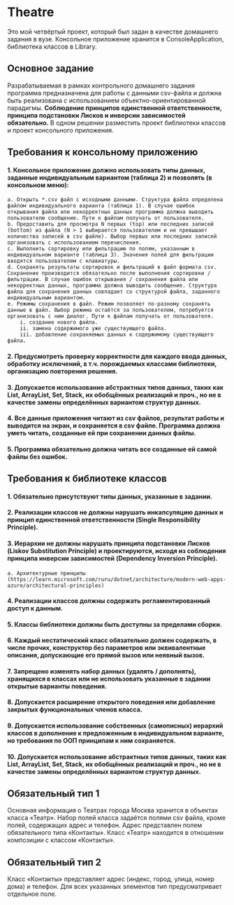 # Theatre
Это мой четвёртый проект, который был задан в качестве домашнего задания в вузе. Консольное приложение хранится в ConsoleApplication, библиотека классов в Library.
## Основное задание
Разрабатываемая в рамках контрольного домашнего задания программа предназначена для работы с данными csv-файла и должна быть реализована с использованием объектно-ориентированной парадигмы. 
**Соблюдение принципов единственной ответственности, принципа подстановки Лисков и инверсии зависимостей обязательно.**
В одном решении разместить проект библиотеки классов и проект консольного приложения.
## Требования к консольному приложению
#### 1. Консольное приложение должно использовать типы данных, заданные индивидуальным вариантом (таблица 2) и позволять (в консольном меню):
	a. Открыть *.csv файл с исходными данными. Структура файла определена файлом индивидуального варианта (таблица 1). В случае ошибок открывания файла или некорректных данных программа должна выводить пользователю сообщение. Пути к файлам получать от пользователя.
	b. Предоставить для просмотра N первых (top) или последних записей (bottom) из файла (N > 1 выбирается пользователем и не превышает количества записей в csv файле). Выбор первых или последних записей организовать с использованием перечисления.
	c. Выполнить сортировку или фильтрацию по полям, указанным в индивидуальном варианте (таблица 3). Значения полей для фильтрации вводятся пользователем с клавиатуры.
	d. Сохранять результаты сортировок и фильтраций в файл формата csv. Сохранение производится обязательно после выполнения сортировки / фильтрации. В случае ошибок открывания / сохранения файла или некорректных данных, программа должна выводить сообщение. Структура файла для сохранения данных совпадает со структурой файла, заданного индивидуальным вариантом.
	e. Режимы сохранения в файл. Режим позволяет по-разному сохранять данные в файл. Выбор режима остаётся за пользователем, потребуется организовать с ним диалог. Пути к файлам получать от пользователя.
		i. создание нового файла.
		ii. замена содержимого уже существующего файла.
		iii. добавление сохраняемых данных к содержимому существующего файла.
#### 2. Предусмотреть проверку корректности для каждого ввода данных, обработку исключений, в т.ч. порождаемых классами библиотеки, организацию повторения решения.
#### 3. Допускается использование абстрактных типов данных, таких как List, ArrayList, Set, Stack, их обобщённых реализаций и проч., но не в качестве замены определённых вариантом структур данных.
#### 4. Все данные приложения читают из csv файлов, результат работы и выводится на экран, и сохраняется в csv файле. Программа должна уметь читать, созданные ей при сохранении данных файлы.
#### 5. Программа обязательно должна читать все созданные ей самой файлы без ошибок.
## Требования к библиотеке классов
#### 1. Обязательно присутствуют типы данных, указанные в задании.
#### 2. Реализации классов не должны нарушать инкапсуляцию данных и принцип единственной ответственности (Single Responsibility Principle).
#### 3. Иерархии не должны нарушать принципа подстановки Лисков (Liskov Substitution Principle) и проектируются, исходя из соблюдения принципа инверсии зависимостей (Dependency Inversion Principle).
	a. Архитектурные принципы (https://learn.microsoft.com/ruru/dotnet/architecture/modern-web-apps-azure/architectural-principles) 
#### 4. Реализации классов должны содержать регламентированный доступ к данным.
#### 5. Классы библиотеки должны быть доступны за пределами сборки.
#### 6. Каждый нестатический класс обязательно должен содержать, в числе прочих, конструктор без параметров или эквивалентные описания, допускающие его прямой вызов или неявный вызов.
#### 7. Запрещено изменять набор данных (удалять / дополнять), хранящихся в классах или не использовать указанные в задании открытые варианты поведения.
#### 8. Допускается расширение открытого поведения или добавление закрытых функциональных членов класса.
#### 9. Допускается использование собственных (самописных) иерархий классов в дополнение к предложенным в индивидуальном варианте, но требования по ООП принципам к ним сохраняется.
#### 10. Допускается использование абстрактных типов данных, таких как List, ArrayList, Set, Stack, их обобщённых реализаций и проч., но не в качестве замены определённых вариантом структур данных.
## Обязательный тип 1
Основная информация о Театрах города Москва хранится в объектах класса «Театр». Набор полей класса задаётся полями csv файла, кроме полей, содержащих адрес и телефон. Адрес представлен полем обязательного типа «Контакты». Класс «Театр» находится в отношении композиции с классом «Контакты».
## Обязательный тип 2
Класс «Контакты» представляет адрес (индекс, город, улица, номер дома) и телефон. Для всех указанных элементов тип предусматривает отдельное поле.
